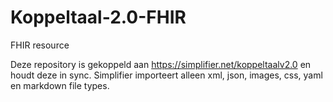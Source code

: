 # Koppeltaal-2.0-FHIR
FHIR resource


Deze repository is gekoppeld aan https://simplifier.net/koppeltaalv2.0 en houdt deze in sync.
Simplifier importeert alleen xml, json, images, css, yaml en markdown file types.

